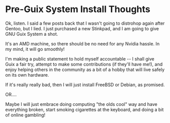 # Pre-Guix System Install Thoughts
<!-- %TIMESTAMP=1716904559% -->

Ok, listen. I said a few posts back that I wasn't going to distrohop again after
Gentoo, but I lied. I just purchased a new Stinkpad, and I am going to give GNU
Guix System a shot.

It's an AMD machine, so there should be no need for any Nvidia hassle. In my
mind, it will go smoothly!

I'm making a public statement to hold myself accountable -- I shall give Guix a
fair try, attempt to make some contributions (if they'll have me!), and enjoy
helping others in the community as a bit of a hobby that will live safely on its
own hardware.

If it's really really bad, then I will just install FreeBSD or Debian, as
promised.

OR....

Maybe I will just embrace doing computing "the olds cool" way and have
everything broken, start smoking cigarettes at the keyboard, and doing a bit of
online gambling!
